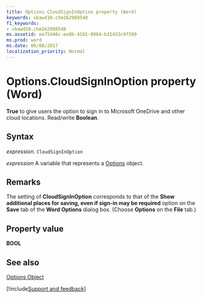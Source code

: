 ```yaml
---
title: Options.CloudSignInOption property (Word)
keywords: vbawd10.chm162988548
f1_keywords:
- vbawd10.chm162988548
ms.assetid: ea75d46c-ee8b-41b5-8964-b31433c9f599
ms.prod: word
ms.date: 06/08/2017
localization_priority: Normal
---
```



# Options.CloudSignInOption property (Word)

 **True** to give users the option to sign in to Microsoft OneDrive and other cloud locations. Read/write **Boolean**.


## Syntax

_expression_. `CloudSignInOption`

_expression_ A variable that represents a [Options](./Word.Options.md) object.


## Remarks

The setting of  **CloudSignInOption** corresponds to that of the **Show additional places for saving, even if sign-in may be required** option on the **Save** tab of the **Word Options** dialog box. (Choose **Options** on the **File** tab.)


## Property value

 **BOOL**


## See also


[Options Object](Word.Options.md)

[!include[Support and feedback](~/includes/feedback-boilerplate.md)]